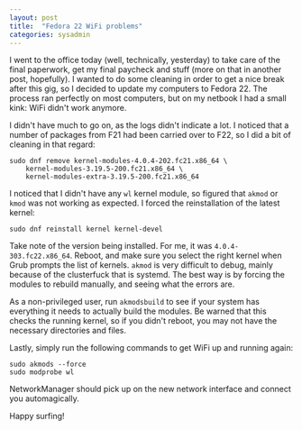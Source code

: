 ```yaml
---
layout: post
title:  "Fedora 22 WiFi problems"
categories: sysadmin
---
```

I went to the office today (well, technically, yesterday) to take care of the
final paperwork, get my final paycheck and stuff (more on that in another post,
hopefully). I wanted to do some cleaning in order to get a nice break after
this gig, so I decided to update my computers to Fedora 22. The process ran
perfectly on most computers, but on my netbook I had a small kink: WiFi didn't
work anymore.

I didn't have much to go on, as the logs didn't indicate a lot. I noticed that
a number of packages from F21 had been carried over to F22, so I did a bit of
cleaning in that regard:

    sudo dnf remove kernel-modules-4.0.4-202.fc21.x86_64 \
        kernel-modules-3.19.5-200.fc21.x86_64 \
        kernel-modules-extra-3.19.5-200.fc21.x86_64

I noticed that I didn't have any `wl` kernel module, so figured that `akmod` or
`kmod` was not working as expected. I forced the reinstallation of the latest
kernel:

    sudo dnf reinstall kernel kernel-devel

Take note of the version being installed. For me, it was
`4.0.4-303.fc22.x86_64`. Reboot, and make sure you select the right kernel when
Grub prompts the list of kernels. `akmod` is very difficult to debug, mainly
because of the clusterfuck that is systemd. The best way is by forcing the
modules to rebuild manually, and seeing what the errors are.

As a non-privileged user, run `akmodsbuild` to see if your system has
everything it needs to actually build the modules. Be warned that this checks
the running kernel, so if you didn't reboot, you may not have the necessary
directories and files.

Lastly, simply run the following commands to get WiFi up and running again:

    sudo akmods --force
    sudo modprobe wl

NetworkManager should pick up on the new network interface and connect you
automagically.

Happy surfing!
